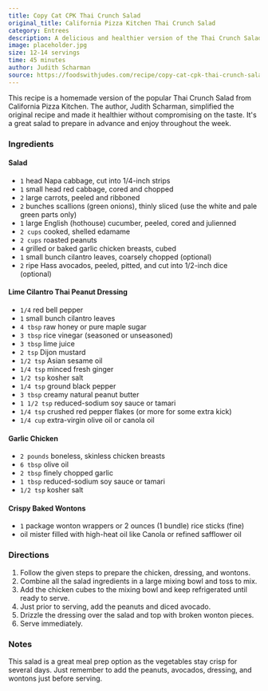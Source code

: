 ```yaml
---
title: Copy Cat CPK Thai Crunch Salad
original_title: California Pizza Kitchen Thai Crunch Salad
category: Entrees
description: A delicious and healthier version of the Thai Crunch Salad from California Pizza Kitchen. This recipe combines a variety of fresh vegetables, grilled chicken, and a homemade lime cilantro Thai peanut dressing, all topped with crispy baked wontons.
image: placeholder.jpg
size: 12-14 servings
time: 45 minutes
author: Judith Scharman
source: https://foodswithjudes.com/recipe/copy-cat-cpk-thai-crunch-salad-california-pizza-kitchen/
---
```


This recipe is a homemade version of the popular Thai Crunch Salad from California Pizza Kitchen. The author, Judith Scharman, simplified the original recipe and made it healthier without compromising on the taste. It's a great salad to prepare in advance and enjoy throughout the week.

### Ingredients

#### Salad
* `1` head Napa cabbage, cut into 1/4-inch strips
* `1` small head red cabbage, cored and chopped
* `2` large carrots, peeled and ribboned
* `2` bunches scallions (green onions), thinly sliced (use the white and pale green parts only)
* `1` large English (hothouse) cucumber, peeled, cored and julienned
* `2 cups` cooked, shelled edamame
* `2 cups` roasted peanuts
* `4` grilled or baked garlic chicken breasts, cubed
* `1` small bunch cilantro leaves, coarsely chopped (optional)
* `2` ripe Hass avocados, peeled, pitted, and cut into 1/2-inch dice (optional)

#### Lime Cilantro Thai Peanut Dressing
* `1/4` red bell pepper
* `1` small bunch cilantro leaves
* `4 tbsp` raw honey or pure maple sugar
* `3 tbsp` rice vinegar (seasoned or unseasoned)
* `3 tbsp` lime juice
* `2 tsp` Dijon mustard
* `1/2 tsp` Asian sesame oil
* `1/4 tsp` minced fresh ginger
* `1/2 tsp` kosher salt
* `1/4 tsp` ground black pepper
* `3 tbsp` creamy natural peanut butter
* `1 1/2 tsp` reduced-sodium soy sauce or tamari
* `1/4 tsp` crushed red pepper flakes (or more for some extra kick)
* `1/4 cup` extra-virgin olive oil or canola oil

#### Garlic Chicken
* `2 pounds` boneless, skinless chicken breasts
* `6 tbsp` olive oil
* `2 tbsp` finely chopped garlic
* `1 tbsp` reduced-sodium soy sauce or tamari
* `1/2 tsp` kosher salt

#### Crispy Baked Wontons
* `1` package wonton wrappers or 2 ounces (1 bundle) rice sticks (fine)
* oil mister filled with high-heat oil like Canola or refined safflower oil

### Directions

1. Follow the given steps to prepare the chicken, dressing, and wontons.
2. Combine all the salad ingredients in a large mixing bowl and toss to mix.
3. Add the chicken cubes to the mixing bowl and keep refrigerated until ready to serve.
4. Just prior to serving, add the peanuts and diced avocado.
5. Drizzle the dressing over the salad and top with broken wonton pieces.
6. Serve immediately.

### Notes

This salad is a great meal prep option as the vegetables stay crisp for several days. Just remember to add the peanuts, avocados, dressing, and wontons just before serving.